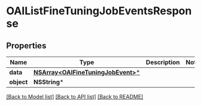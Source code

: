 # OAIListFineTuningJobEventsResponse

## Properties
Name | Type | Description | Notes
------------ | ------------- | ------------- | -------------
**data** | [**NSArray&lt;OAIFineTuningJobEvent&gt;***](OAIFineTuningJobEvent.md) |  | 
**object** | **NSString*** |  | 

[[Back to Model list]](../README.md#documentation-for-models) [[Back to API list]](../README.md#documentation-for-api-endpoints) [[Back to README]](../README.md)


